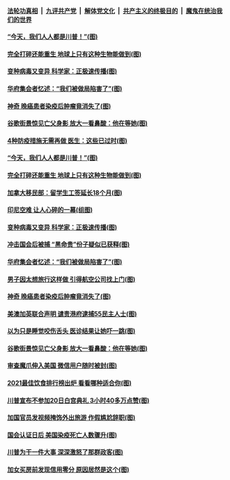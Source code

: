 ####  [法轮功真相](../../../../basic/blob/master/README.md?t=01120902) &nbsp;|&nbsp; [九评共产党](../../../../9ping.md/blob/master/README.md?t=01120902) &nbsp;|&nbsp; [解体党文化](../../../../jtdwh.md/blob/master/README.md?t=01120902)  &nbsp;|&nbsp; [共产主义的终极目的](../../../../gczydzjmd.md/blob/master/README.md?t=01120902) &nbsp;|&nbsp; [魔鬼在统治我们的世界](../../../../mgztzwmdsj.md/blob/master/README.md?t=01120902) 

#### [“今天，我们人人都是川普！”(图)](../pages/p3/958759.md?t=01120902) 

#### [完全打碎还能重生 地球上只有这种生物能做到(图)](../pages/p3/958776.md?t=01120902) 

#### [变种病毒又变异 科学家：正极速传播(图)](../pages/p3/958704.md?t=01120902) 

#### [华府集会者忆述：“我们被做局陷害了”(图)](../pages/p3/958698.md?t=01120902) 

#### [神奇 晚癌患者染疫后肿瘤竟消失了(图)](../pages/p3/958681.md?t=01120902) 

#### [谷歌街景惊见亡父身影 放大一看鼻酸：他在等她(图)](../pages/p3/958590.md?t=01120902) 

#### [4种防疫措施无需再做 医生：这些已过时(图)](../pages/p3/958792.md?t=01120902) 

#### [“今天，我们人人都是川普！”(图)](../pages/p3/958759.md?t=01120902) 

#### [完全打碎还能重生 地球上只有这种生物能做到(图)](../pages/p3/958776.md?t=01120902) 

#### [加拿大移民部：留学生工签延长18个月(图)](../pages/p3/958784.md?t=01120902) 

#### [印尼空难 让人心碎的一幕(组图)](../pages/p3/958763.md?t=01120902) 

#### [变种病毒又变异 科学家：正极速传播(图)](../pages/p3/958704.md?t=01120902) 

#### [冲击国会后被捕 “黑命贵”份子疑似已获释(图)](../pages/p3/958703.md?t=01120902) 

#### [华府集会者忆述：“我们被做局陷害了”(图)](../pages/p3/958698.md?t=01120902) 

#### [男子因太想旅行这样做 引得航空公司找上门(图)](../pages/p3/958686.md?t=01120902) 

#### [神奇 晚癌患者染疫后肿瘤竟消失了(图)](../pages/p3/958681.md?t=01120902) 

#### [美澳加英联合声明 谴责港府逮捕55民主人士(图)](../pages/p3/958624.md?t=01120902) 

#### [以为只是睡觉咬伤舌头 医诊结果让她吓一跳(图)](../pages/p3/958601.md?t=01120902) 

#### [谷歌街景惊见亡父身影 放大一看鼻酸：他在等她(图)](../pages/p3/958590.md?t=01120902) 

#### [审查魔爪伸入美国 微信用户随时被封(图)](../pages/p3/958574.md?t=01120902) 

#### [2021最佳饮食排行榜出炉 看看哪种适合你(图)](../pages/p3/958505.md?t=01120902) 

#### [川普宣布不参加20日白宫典礼 3小时40多万点赞(图)](../pages/p3/958517.md?t=01120902) 

#### [加国官员发视频掩饰外出旅游 作假尴尬辞职(图)](../pages/p3/958516.md?t=01120902) 

#### [国会认证日后 美国染疫死亡人数骤升(图)](../pages/p3/958512.md?t=01120902) 

#### [川普为干一件大事 深深激怒了那群政客(图)](../pages/p3/958504.md?t=01120902) 

#### [加女买房前发现信用零分 原因居然是这个(图)](../pages/p3/958506.md?t=01120902) 

